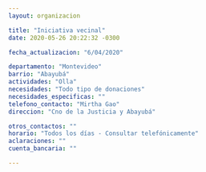 ```yaml
---
layout: organizacion

title: "Iniciativa vecinal"
date: 2020-05-26 20:22:32 -0300

fecha_actualizacion: "6/04/2020"

departamento: "Montevideo"
barrio: "Abayubá"
actividades: "Olla"
necesidades: "Todo tipo de donaciones"
necesidades_especificas: ""
telefono_contacto: "Mirtha Gao"
direccion: "Cno de la Justicia y Abayubá"

otros_contactos: ""
horario: "Todos los días - Consultar telefónicamente"
aclaraciones: ""
cuenta_bancaria: ""

---
```

